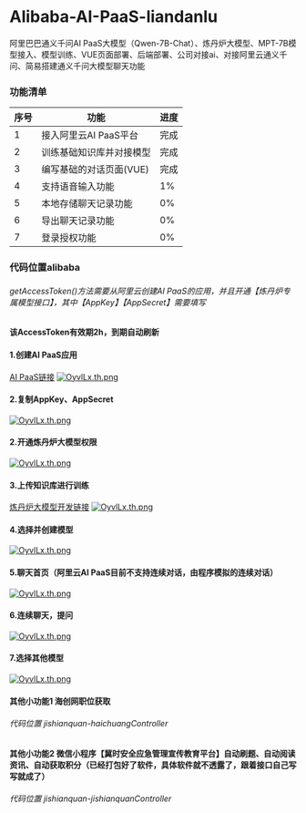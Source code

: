 # Alibaba-AI-PaaS-liandanlu
阿里巴巴通义千问AI PaaS大模型（Qwen-7B-Chat）、炼丹炉大模型、MPT-7B模型接入、模型训练、VUE页面部署、后端部署、公司对接ai、对接阿里云通义千问、简易搭建通义千问大模型聊天功能

### 功能清单
| 序号 | 功能 | 进度 |
| ------ | ------ | ------ |
| 1 | 接入阿里云AI PaaS平台 | 完成 |
| 2 | 训练基础知识库并对接模型 | 完成 |
| 3 | 编写基础的对话页面(VUE) | 完成 |
| 4 | 支持语音输入功能 | 1% |
| 5 | 本地存储聊天记录功能 | 0% |
| 6 | 导出聊天记录功能 | 0% |
| 7 | 登录授权功能 | 0% |

### 代码位置alibaba
###### getAccessToken()方法需要从阿里云创建AI PaaS的应用，并且开通【炼丹炉专属模型接口】，其中【AppKey】【AppSecret】需要填写
#### 该AccessToken有效期2h，到期自动刷新

#### 1.创建AI PaaS应用
[AI PaaS链接](https://open-dev.dingtalk.com/?spm=dd_developers.homepage.0.0.4ef84a978dtaWB#/)
[![OyvlLx.th.png](https://ooo.0x0.ooo/2024/02/28/OyvYMX.png)](https://img.tg/image/OyvlLx)

#### 2.复制AppKey、AppSecret
[![OyvlLx.th.png](https://ooo.0x0.ooo/2024/02/28/OyvlLx.png)](https://img.tg/image/OyvlLx)

#### 2.开通炼丹炉大模型权限
[![OyvlLx.th.png](https://ooo.0x0.ooo/2024/02/28/Oyvsci.png)](https://img.tg/image/OyvlLx)

#### 3.上传知识库进行训练
[炼丹炉大模型开发链接](https://open.dingtalk.com/document/ai-dev/basic-concepts)
[![OyvlLx.th.png](https://ooo.0x0.ooo/2024/02/28/OyvcBC.png)](https://img.tg/image/OyvlLx)

#### 4.选择并创建模型
[![OyvlLx.th.png](https://ooo.0x0.ooo/2024/02/28/OyvGza.png)](https://img.tg/image/OyvlLx)

#### 5.聊天首页（阿里云AI PaaS目前不支持连续对话，由程序模拟的连续对话）
[![OyvlLx.th.png](https://ooo.0x0.ooo/2024/02/28/OyvSlN.png)](https://img.tg/image/OyvlLx)

#### 6.连续聊天，提问
[![OyvlLx.th.png](https://ooo.0x0.ooo/2024/02/28/OyvdZL.png)](https://img.tg/image/OyvlLx)

#### 7.选择其他模型
[![OyvlLx.th.png](https://ooo.0x0.ooo/2024/02/28/OyvQJS.png)](https://img.tg/image/OyvlLx)

#### 其他小功能1 海创网职位获取
###### 代码位置 jishianquan-haichuangController
#### 其他小功能2 微信小程序【冀时安全应急管理宣传教育平台】自动刷题、自动阅读资讯、自动获取积分（已经打包好了软件，具体软件就不透露了，跟着接口自己写写就成了）
###### 代码位置 jishianquan-jishianquanController


